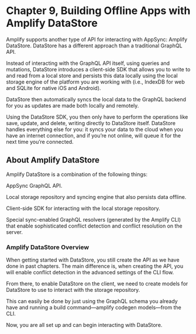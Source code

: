 
# Chapter 9, Building Offline Apps with Amplify DataStore

Amplify supports another type of API for interacting with AppSync: Amplify DataStore. DataStore has a different approach than a traditional GraphQL API.

Instead of interacting with the GraphQL API itself, using queries and mutations, DataStore introduces a client-side SDK that allows you to write to and read from a local store and persists this data locally using the local storage engine of the platform you are working with (i.e., IndexDB for web and SQLite for native iOS and Android).

DataStore then automatically syncs the local data to the GraphQL backend for you as updates are made both locally and remotely.

Using the DataStore SDK, you then only have to perform the
operations like save, update, and delete, writing directly to DataStore
itself. DataStore handles everything else for you: it syncs your data to
the cloud when you have an internet connection, and if you’re not
online, will queue it for the next time you’re connected.

## About Amplify DataStore

Amplify DataStore is a combination of the following things:

AppSync GraphQL API.

Local storage repository and syncing engine that also persists data offline.

Client-side SDK for interacting with the local storage repository.

Special sync-enabled GraphQL resolvers (generated by the Amplify CLI) that enable sophisticated conflict detection and conflict resolution on the server.

### Amplify DataStore Overview

When getting started with DataStore, you still create the API as we have done in past chapters. The main difference is, when creating the
API, you will enable conflict detection in the advanced settings of the CLI flow.

From there, to enable DataStore on the client, we need to create
models for DataStore to use to interact with the storage repository.

This can easily be done by just using the GraphQL schema you
already have and running a build command—amplify codegen
models—from the CLI.


Now, you are all set up and can begin interacting with DataStore.
